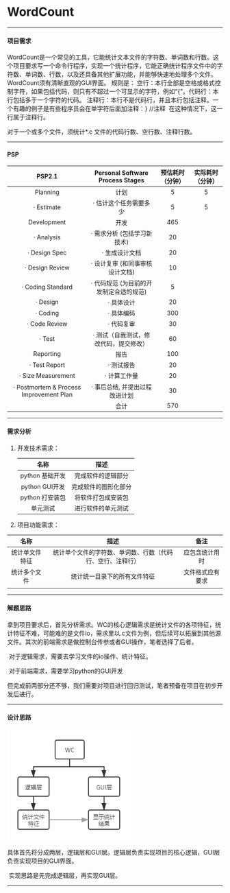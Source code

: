 # WordCount

---

#### 项目需求

​	WordCount是一个常见的工具，它能统计文本文件的字符数、单词数和行数。这个项目要求写一个命令行程序，实现一个统计程序，它能正确统计程序文件中的字符数、单词数、行数，以及还具备其他扩展功能，并能够快速地处理多个文件。WordCount须有清晰直观的GUI界面。
规则是：
​    空行：本行全部是空格或格式控制字符，如果包括代码，则只有不超过一个可显示的字符，例如“{”。
​    代码行：本行包括多于一个字符的代码。
​    注释行：本行不是代码行，并且本行包括注释。一个有趣的例子是有些程序员会在单字符后面加注释：} //注释
​            在这种情况下，这一行属于注释行。

对于一个或多个文件，须统计*.c 文件的代码行数、空行数、注释行数。

---

#### PSP

|                 PSP2.1                  |    Personal Software Process Stages     | 预估耗时（分钟） | 实际耗时（分钟） |
| :-------------------------------------: | :-------------------------------------: | :--------------: | :--------------: |
|                Planning                 |                  计划                   |        5         |        5         |
|               · Estimate                |         · 估计这个任务需要多少          |        5         |        5         |
|               Development               |                  开发                   |       465        |                  |
|               · Analysis                |       · 需求分析 (包括学习新技术)       |        20        |                  |
|              · Design Spec              |             · 生成设计文档              |        20        |                  |
|             · Design Review             |     · 设计复审 (和同事审核设计文档)     |        10        |                  |
|            · Coding Standard            | · 代码规范 (为目前的开发制定合适的规范) |        5         |                  |
|                · Design                 |               · 具体设计                |        20        |                  |
|                · Coding                 |               · 具体编码                |       300        |                  |
|              · Code Review              |               · 代码复审                |        30        |                  |
|                 · Test                  | · 测试（自我测试，修改代码，提交修改）  |        60        |                  |
|                Reporting                |                  报告                   |       100        |                  |
|              · Test Report              |               · 测试报告                |        20        |                  |
|           · Size Measurement            |              · 计算工作量               |        20        |                  |
| · Postmortem & Process Improvement Plan |     · 事后总结, 并提出过程改进计划      |        30        |                  |
|                                         |                  合计                   |       570        |                  |

----

#### 需求分析

1. 开发技术需求：

   |      名称       |         描述         |
   | :-------------: | :------------------: |
   | python 基础开发 |  完成软件的逻辑部分  |
   | python GUI开发  | 完成软件的图形化部分 |
   | python 打安装包 |  将软件打包成安装包  |
   |    单元测试     |  进行软件的单元测试  |

   

2. 项目功能需求：

|      名称      |                            描述                            |       备注       |
| :------------: | :--------------------------------------------------------: | :--------------: |
| 统计单文件特征 | 统计单个文件的字符数、单词数、行数（代码行、空行、注释行） |  应包含统计用时  |
|  统计多个文件  |                统计统一目录下的所有文件特征                | 文件格式应有要求 |
|                |                                                            |                  |

---

#### 解题思路

​		拿到项目要求后，首先分析需求。WC的核心逻辑需求是统计文件的各项特征，统计特征不难，可能难的是文件io，需求里以.c文件为例，但后续可以拓展到其他源文件。其次的前端需求是做控制台传参或者GUI操作，笔者选择了后者。

​		对于逻辑需求，需要去学习文件的io操作、统计特征。

​		对于前端需求，需要学习python的GUI开发

​		但完成前两部分还不够，我们需要对项目进行回归测试，笔者预备在项目在初步开发后进行。

-----

#### 设计思路

![](figure\WC.png)

​		具体首先将分成两层，逻辑层和GUI层。逻辑层负责实现项目的核心逻辑，GUI层负责实现项目的GUI界面。

​		实现思路是先完成逻辑层，再实现GUI层。

---

